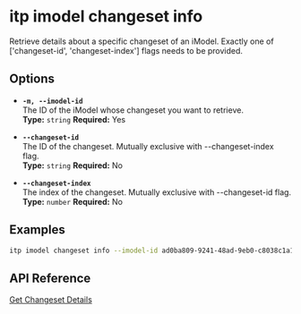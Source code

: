 # itp imodel changeset info

Retrieve details about a specific changeset of an iModel. Exactly one of ['changeset-id', 'changeset-index'] flags needs to be provided.

## Options

- **`-m, --imodel-id`**  
  The ID of the iModel whose changeset you want to retrieve.  
  **Type:** `string` **Required:** Yes

- **`--changeset-id`**  
  The ID of the changeset. Mutually exclusive with --changeset-index flag.  
  **Type:** `string` **Required:** No

- **`--changeset-index`**  
  The index of the changeset. Mutually exclusive with --changeset-id flag.  
  **Type:** `number` **Required:** No

## Examples

```bash
itp imodel changeset info --imodel-id ad0ba809-9241-48ad-9eb0-c8038c1a1d51 --changeset-id 2f3b4a8c92d747d5c8a8b2f9cde6742e5d74b3b5
```

## API Reference

[Get Changeset Details](https://developer.bentley.com/apis/imodels-v2/operations/get-imodel-changeset-details/)